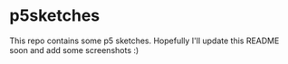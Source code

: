 # p5sketches
 
This repo contains some p5 sketches. Hopefully I'll update this README soon and add some screenshots :)
